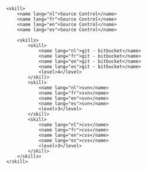 		<skill>
			<name lang="nl">Source Control</name>
			<name lang="fr">Source Control</name>
			<name lang="en">Source Control</name>
			<name lang="es">Source Control</name>

			<skills>
				<skill>
					<name lang="nl">git - bitbucket</name>
					<name lang="fr">git - bitbucket</name>
					<name lang="en">git - bitbucket</name>
					<name lang="es">git - bitbucket</name>
					<level>4</level>
				</skill>
				<skill>
					<name lang="nl">svn</name>
					<name lang="fr">svn</name>
					<name lang="en">svn</name>
					<name lang="es">svn</name>
					<level>3</level>
				</skill>
				<skill>
					<name lang="nl">cvs</name>
					<name lang="fr">cvs</name>
					<name lang="en">cvs</name>
					<name lang="es">cvs</name>
					<level>3</level>
				</skill>
			</skills>
		</skill>